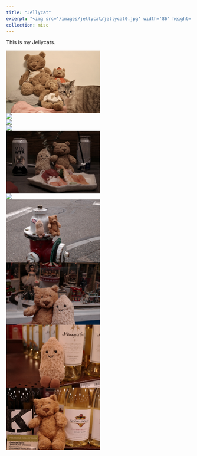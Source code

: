 ```yaml
---
title: "Jellycat"
excerpt: "<img src='/images/jellycat/jellycat0.jpg' width='86' height='86'>"
collection: misc
---
```




This is my Jellycats.


<img src="/images/jellycat/jellycat0.jpg" style="float: left; margin-right: 10px; width: 255px;" />
<!-- <img src="/images/jellycat/jellycat1.jpg" style="float: left; margin-right: 10px; width: 255px;" /> -->
<!-- <img src="/images/jellycat/jellycat2.jpg" style="float: left; margin-right: 10px; width: 255px;" /> -->
<img src="/images/jellycat/jellycat3.JPG" style="float: left; margin-right: 10px; width: 255px;" />
<img src="/images/jellycat/jellycat4.JPG" style="float: left; margin-right: 10px; width: 255px;" />
<img src="/images/jellycat/jellycat5.jpg" style="float: left; margin-right: 10px; width: 255px;" />
<img src="/images/jellycat/jellycat6.jpg" style="float: left; margin-right: 10px; width: 255px;" />
<img src="/images/jellycat/jellycat7.JPG" style="float: left; margin-right: 10px; width: 255px;" />
<img src="/images/jellycat/jellycat8.JPG" style="float: left; margin-right: 10px; width: 255px;" />
<img src="/images/jellycat/jellycat9.JPG" style="float: left; margin-right: 10px; width: 255px;" />
<img src="/images/jellycat/jellycat10.JPG" style="float: left; margin-right: 10px; width: 255px;" />
<img src="/images/jellycat/jellycat11.JPG" style="float: left; margin-right: 10px; width: 255px;" />



<!-- 

<style>
  .image-container {
    float: left;
    margin-right: 10px;
  }

  .image-container img {
    max-width: 255px;
    height: auto;
  }
</style>

<div class="image-container">
  <img src="../images/pipilu/pipilu1.jpg" />
</div>

<div class="image-container">
  <img src="../images/pipilu/pipilu2.jpg" />
</div>

<div class="image-container">
  <img src="../images/pipilu/pipilu3.jpg" />
</div>

<div class="image-container">
  <img src="../images/pipilu/pipilu4.jpg" />
</div>

<div class="image-container">
  <img src="../images/pipilu/pipilu5.jpg" />
</div>

<div class="image-container">
  <img src="../images/pipilu/pipilu6.JPG" />
</div>

<div class="image-container">
  <img src="../images/pipilu/pipilu8.JPG" />
</div>

<div class="image-container">
  <img src="../images/pipilu/pipilu9.jpg" />
</div>



<div style="clear: both;"></div> 
 -->